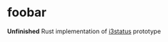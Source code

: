 # foobar

**Unfinished** Rust implementation of [i3status][] prototype

[i3status]: https://i3wm.org/i3status/manpage.html
